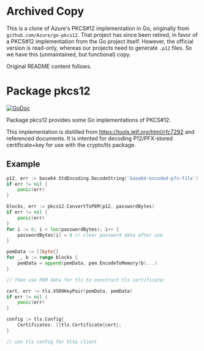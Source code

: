 # Archived Copy

This is a clone of Azure's PKCS#12 implementation in Go, originally from
`github.com/Azure/go-pkcs12`. That project has since been retired, in favor of a PKCS#12
implementation from the Go project itself. However, the official version is read-only, whereas our
projects need to generate `.p12` files. So we have this (unmaintained, but functional) copy.

Original README content follows.



# Package pkcs12

[![GoDoc](https://godoc.org/github.com/Azure/go-pkcs12?status.svg)](https://godoc.org/github.com/Azure/go-pkcs12)

Package pkcs12 provides some Go implementations of PKCS#12.

This implementation is distilled from https://tools.ietf.org/html/rfc7292 and referenced documents.
It is intented for decoding P12/PFX-stored certificate+key for use with the crypto/tls package.

## Example

```go
p12, err := base64.StdEncoding.DecodeString(`base64-encoded-pfx-file`)
if err != nil {
	panic(err)
}

blocks, err := pkcs12.ConvertToPEM(p12, passwordBytes)
if err != nil {
	panic(err)
}
for i := 0; i < len(passwordBytes); i++ {
	passwordBytes[i] = 0 // clear password data after use
}

pemData := []byte{}
for _, b := range blocks {
	pemData = append(pemData, pem.EncodeToMemory(b)...)
}

// then use PEM data for tls to construct tls certificate:

cert, err := tls.X509KeyPair(pemData, pemData)
if err != nil {
	panic(err)
}

config := tls.Config{
	Certificates: []tls.Certificate{cert},
}

// use tls config for http client
```
